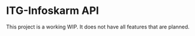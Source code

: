 # ITG-Infoskarm API

This project is a working WIP. It does not have all features that are planned.
